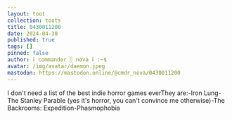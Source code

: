 ```yaml
---
layout: toot
collection: toots
title: 0430011200
date: 2024-04-30
published: true
tags: []
pinned: false
author: ⸸ commander ░ nova ⸸ :~$
avatar: /img/avatar/daemon.jpeg
mastodon: https://mastodon.online/@cmdr_nova/0430011200
---
```


I don't need a list of the best indie horror games everThey are:-Iron Lung-The Stanley Parable (yes it's horror, you can't convince me otherwise)-The Backrooms: Expedition-Phasmophobia
